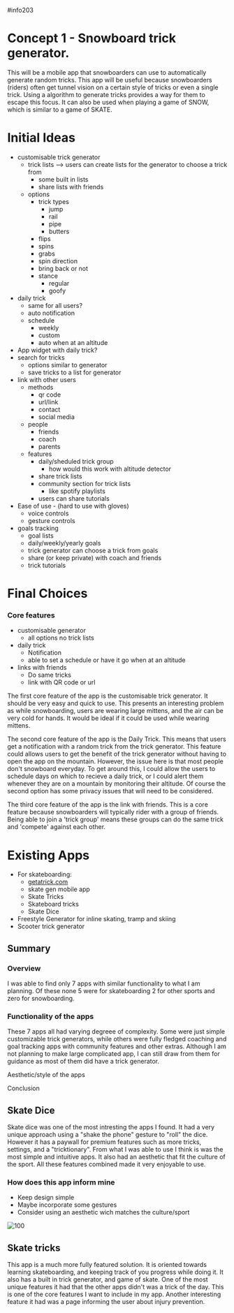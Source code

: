 #info203

# Concept 1 - Snowboard trick generator. 

This will be a mobile app that snowboarders can use to automatically generate random tricks. This app will be useful because snowboarders (riders) often get tunnel vision on a certain style of tricks or even a single trick. Using a algorithm to generate tricks provides a way for them to escape this focus. It can also be used when playing a game of SNOW, which is similar to a game of SKATE.

# Initial Ideas
- customisable trick generator
	- trick lists --> users can create lists for the generator to choose a trick from
		- some built in lists
		- share lists with friends
	- options
		- trick types
			- jump
			- rail
			- pipe
			- butters
		- flips
		- spins
		- grabs
		- spin direction
		- bring back or not
		- stance
			- regular
			- goofy
- daily trick
	- same for all users?
	- auto notification
	- schedule
		- weekly
		- custom
		- auto when at an altitude
- App widget with daily trick? 
- search for tricks
	- options similar to generator
	- save tricks to a list for generator
- link with other users
	- methods
		- qr code
		- url/link
		- contact
		- social media
	- people
		- friends
		- coach
		- parents
	- features
		- daily/sheduled trick group
			- how would this work with altitude detector
		- share trick lists
		- community section for trick lists
			- like spotify playlists
		- users can share tutorials
- Ease of use - (hard to use with gloves)
	- voice controls
	- gesture controls
- goals tracking
	- goal lists
	- daily/weekly/yearly goals
	- trick generator can choose a trick from goals
	- share (or keep private) with coach and friends
	- trick tutorials

# Final Choices
### Core features
- customisable generator
	- all options no trick lists
- daily trick
	- Notification
	- able to set a schedule or have it go when at an altitude
- links with friends
	- Do same tricks
	- link with QR code or url

The first core feature of the app is the customisable trick generator. It should be very easy and quick to use. This presents an interesting problem as while snowboarding, users are wearing large mittens, and the air can be very cold for hands. It would be ideal if it could be used while wearing mittens. 

The second core feature of the app is the Daily Trick. This means that users get a notification with a random trick from the trick generator. This feature could allows users to get the benefit of the trick generator without having to open the app on the mountain. However, the issue here is that most people don't snowboard everyday. To get around this, I could allow the users to schedule days on which to recieve a daily trick, or I could alert them whenever they are on a mountain by monitoring their altitude. Of course the second option has some privacy issues that will need to be considered.

The third core feature of the app is the link with friends. This is a core feature because snowboarders will typically rider with a group of friends. Being able to join a 'trick group' means these groups can do the same trick and 'compete' against each other.

# Existing Apps
- For skateboarding: 
	- [getatrick.com](https://getatrick.com)
	- skate gen mobile app
	- Skate Tricks
	- Skateboard tricks
	- Skate Dice
- Freestyle Generator for inline skating, tramp and skiing
- Scooter trick generator

## Summary
### Overview
I was able to find only 7 apps with similar functionality to what I am planning. Of these none 5 were for skateboarding 2 for other sports and zero for snowboarding. 

### Functionality of the apps
These 7 apps all had varying degreee of complexity. Some were just simple customizable trick generators, while others were fully fledged coaching and goal tracking apps with community features and other extras. Although I am not planning to make large complicated app, I can still draw from them for guidance as most of them did have a trick generator. 

Aesthetic/style of the apps


Conclusion


## Skate Dice
Skate dice was one of the most intresting the apps I found. It had a very unique approach using a "shake the phone" gesture to "roll" the dice. However it has a paywall for premium features such as more tricks, settings, and a "tricktionary".  From what I was able to use I think is was the most simple and intuitive apps. It also had an aesthetic that fit the culture of the sport. All these features combined made it very enjoyable to use. 

### How does this app inform mine
- Keep design simple
- Maybe incorporate some gestures
- Consider using an aesthetic wich matches the culture/sport

![100](Attachments/screenshots/skatedice/Screenshot_20220409-192630_Skate%20Dice.jpg)


## Skate tricks
This app is a much more fully featured solution. It is oriented towards learning skateboarding, and keeping track of you progress while doing it. It also has a built in trick generator, and game of skate. One of the most unique features it had that the other apps didn't was a trick of the day. This is one of the core features I want to include in my app. Another interesting feature it had was a page informing the user about injury prevention.

